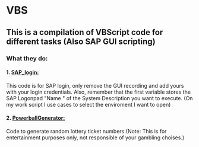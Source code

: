 # VBS


## This is a compilation of VBScript code for different tasks (Also SAP GUI scripting)

### What they do:

#### 1. [SAP_login: ](https://github.com/Lep3188/VBS/blob/master/SAP_login.vbs)
This code is for SAP login, only remove the GUI recording and add yours with your login credentials. Also, remember that the first 
variable stores the SAP Logonpad "Name " of the System Description you want to execute. (On my work script I use cases to select the enviroment I want to open)


#### 2. [PowerballGenerator: ](https://github.com/Lep3188/VBS/blob/master/PowerballGenerator.VBS)
Code to generate random lottery ticket numbers.(Note: This is for entertainment purposes only, not responsible of your gambling choises.)

